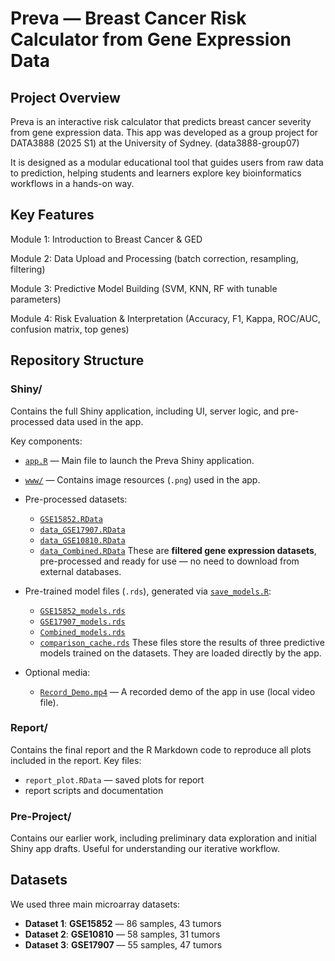 # Preva — Breast Cancer Risk Calculator from Gene Expression Data
## Project Overview
Preva is an interactive risk calculator that predicts breast cancer severity from gene expression data.
This app was developed as a group project for DATA3888 (2025 S1) at the University of Sydney. (data3888-group07)

It is designed as a modular educational tool that guides users from raw data to prediction, helping students and learners explore key bioinformatics workflows in a hands-on way.

## Key Features
Module 1: Introduction to Breast Cancer & GED

Module 2: Data Upload and Processing (batch correction, resampling, filtering)

Module 3: Predictive Model Building (SVM, KNN, RF with tunable parameters)

Module 4: Risk Evaluation & Interpretation
(Accuracy, F1, Kappa, ROC/AUC, confusion matrix, top genes)

## Repository Structure

### **Shiny/**
Contains the full Shiny application, including UI, server logic, and pre-processed data used in the app.

Key components:

* [`app.R`](./Shiny/app.R) — Main file to launch the Preva Shiny application.

* [`www/`](./Shiny/www/) — Contains image resources (`.png`) used in the app.

* Pre-processed datasets:

  * [`GSE15852.RData`](./Shiny/GSE15852.RData)
  * [`data_GSE17907.RData`](./Shiny/data_GSE17907.RData)
  * [`data_GSE10810.RData`](./Shiny/data_GSE10810.RData)
  * [`data_Combined.RData`](./Shiny/data_Combined.RData)
  These are **filtered gene expression datasets**, pre-processed and ready for use — no need to download from external databases.

* Pre-trained model files (`.rds`), generated via [`save_models.R`](./Shiny/save_models.R):

  * [`GSE15852_models.rds`](./Shiny/GSE15852_models.rds)
  * [`GSE17907_models.rds`](./Shiny/GSE17907_models.rds)
  * [`Combined_models.rds`](./Shiny/Combined_models.rds)
  * [`comparison_cache.rds`](./Shiny/comparison_cache.rds)
  These files store the results of three predictive models trained on the datasets. They are loaded directly by the app.

* Optional media:

  * [`Record_Demo.mp4`](./Shiny/Record_Demo.mp4) — A recorded demo of the app in use (local video file).

### **Report/**
  
  Contains the final report and the R Markdown code to reproduce all plots included in the report. Key files:
  - `report_plot.RData` — saved plots for report
  - report scripts and documentation

### **Pre-Project/**
  
  Contains our earlier work, including preliminary data exploration and initial Shiny app drafts. Useful for understanding our iterative workflow.

## Datasets

We used three main microarray datasets:

- **Dataset 1**: **GSE15852** — 86 samples, 43 tumors
- **Dataset 2**: **GSE10810** — 58 samples, 31 tumors
- **Dataset 3**: **GSE17907** — 55 samples, 47 tumors
